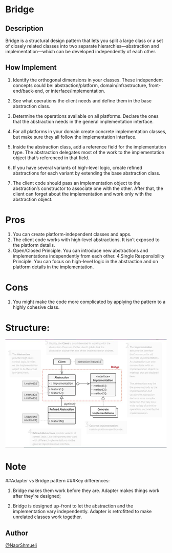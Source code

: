 ﻿# Bridge

## Description

Bridge is a structural design pattern that lets you split a large class or a set of closely related classes into two separate hierarchies—abstraction and implementation—which can be developed independently of each other.

## How Implement

 1. Identify the orthogonal dimensions in your classes. These independent concepts could be: abstraction/platform, domain/infrastructure, front-end/back-end, or interface/implementation.

 2. See what operations the client needs and define them in the base abstraction class.

 3. Determine the operations available on all platforms. Declare the ones that the abstraction needs in the general implementation interface.

 4. For all platforms in your domain create concrete implementation classes, but make sure they all follow the implementation interface.

 5. Inside the abstraction class, add a reference field for the implementation type. The abstraction delegates most of the work to the implementation object that’s referenced in that field.

 6. If you have several variants of high-level logic, create refined abstractions for each variant by extending the base abstraction class.

 7. The client code should pass an implementation object to the abstraction’s constructor to associate one with the other. After that, the client can forget about the implementation and work only with the abstraction object.

# Pros

 1. You can create platform-independent classes and apps.
 2. The client code works with high-level abstractions. It isn’t exposed to the platform details.
 3. Open/Closed Principle. You can introduce new abstractions and implementations independently from each other.
 4.Single Responsibility Principle. You can focus on high-level logic in the abstraction and on platform details in the implementation.

# Cons
 
 1. You might make the code more complicated by applying the pattern to a highly cohesive class.

# Structure:

![Structure](https://github.com/NaorShmueli/DesignPatterns/blob/master/DesignPatterns/StructuralPatterns/Images/Bridge.JPG?raw=true)


# Note
##Adapter vs Bridge pattern
###Key differences:

 1. Bridge makes them work before they are.
    Adapter makes things work after they're designed; 
    
 2. Bridge is designed up-front to let the abstraction and the implementation vary independently. 
    Adapter is retrofitted to make unrelated classes work together.

## Author

[@NaorShmueli](https://www.linkedin.com/in/naor-shmueli-681b06127)